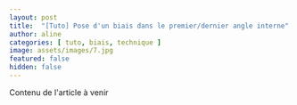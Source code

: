 ```yaml
---
layout: post
title:  "[Tuto] Pose d'un biais dans le premier/dernier angle interne"
author: aline
categories: [ tuto, biais, technique ]
image: assets/images/7.jpg
featured: false
hidden: false
---
```


Contenu de l'article à venir